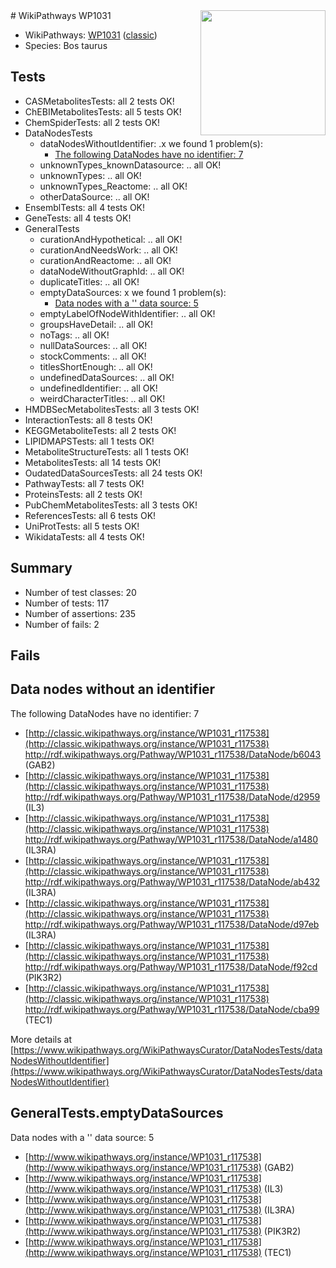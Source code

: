 <img style="float: right; width: 200px" src="https://upload.wikimedia.org/wikipedia/commons/thumb/8/83/Wplogo_with_text_500.png/640px-Wplogo_with_text_500.png" />
# WikiPathways WP1031

* WikiPathways: [WP1031](https://wikipathways.org/pathways/WP1031) ([classic](https://classic.wikipathways.org/instance/WP1031))
* Species: Bos taurus
## Tests
* CASMetabolitesTests: all 2 tests OK!
* ChEBIMetabolitesTests: all 5 tests OK!
* ChemSpiderTests: all 2 tests OK!
* DataNodesTests
    * dataNodesWithoutIdentifier: .x we found 1 problem(s):
        * [The following DataNodes have no identifier: 7](#d2d32fa6)
    * unknownTypes_knownDatasource: .. all OK!
    * unknownTypes: .. all OK!
    * unknownTypes_Reactome: .. all OK!
    * otherDataSource: .. all OK!
* EnsemblTests: all 4 tests OK!
* GeneTests: all 4 tests OK!
* GeneralTests
    * curationAndHypothetical: .. all OK!
    * curationAndNeedsWork: .. all OK!
    * curationAndReactome: .. all OK!
    * dataNodeWithoutGraphId: .. all OK!
    * duplicateTitles: .. all OK!
    * emptyDataSources: x we found 1 problem(s):
        * [Data nodes with a '' data source: 5](#3d121fd0)
    * emptyLabelOfNodeWithIdentifier: .. all OK!
    * groupsHaveDetail: .. all OK!
    * noTags: .. all OK!
    * nullDataSources: .. all OK!
    * stockComments: .. all OK!
    * titlesShortEnough: .. all OK!
    * undefinedDataSources: .. all OK!
    * undefinedIdentifier: .. all OK!
    * weirdCharacterTitles: .. all OK!
* HMDBSecMetabolitesTests: all 3 tests OK!
* InteractionTests: all 8 tests OK!
* KEGGMetaboliteTests: all 2 tests OK!
* LIPIDMAPSTests: all 1 tests OK!
* MetaboliteStructureTests: all 1 tests OK!
* MetabolitesTests: all 14 tests OK!
* OudatedDataSourcesTests: all 24 tests OK!
* PathwayTests: all 7 tests OK!
* ProteinsTests: all 2 tests OK!
* PubChemMetabolitesTests: all 3 tests OK!
* ReferencesTests: all 6 tests OK!
* UniProtTests: all 5 tests OK!
* WikidataTests: all 4 tests OK!


## Summary

* Number of test classes: 20
* Number of tests: 117
* Number of assertions: 235
* Number of fails: 2

## Fails

<a name="d2d32fa6" />

## Data nodes without an identifier

The following DataNodes have no identifier: 7

* [http://classic.wikipathways.org/instance/WP1031_r117538](http://classic.wikipathways.org/instance/WP1031_r117538) http://rdf.wikipathways.org/Pathway/WP1031_r117538/DataNode/b6043 (GAB2)
* [http://classic.wikipathways.org/instance/WP1031_r117538](http://classic.wikipathways.org/instance/WP1031_r117538) http://rdf.wikipathways.org/Pathway/WP1031_r117538/DataNode/d2959 (IL3)
* [http://classic.wikipathways.org/instance/WP1031_r117538](http://classic.wikipathways.org/instance/WP1031_r117538) http://rdf.wikipathways.org/Pathway/WP1031_r117538/DataNode/a1480 (IL3RA)
* [http://classic.wikipathways.org/instance/WP1031_r117538](http://classic.wikipathways.org/instance/WP1031_r117538) http://rdf.wikipathways.org/Pathway/WP1031_r117538/DataNode/ab432 (IL3RA)
* [http://classic.wikipathways.org/instance/WP1031_r117538](http://classic.wikipathways.org/instance/WP1031_r117538) http://rdf.wikipathways.org/Pathway/WP1031_r117538/DataNode/d97eb (IL3RA)
* [http://classic.wikipathways.org/instance/WP1031_r117538](http://classic.wikipathways.org/instance/WP1031_r117538) http://rdf.wikipathways.org/Pathway/WP1031_r117538/DataNode/f92cd (PIK3R2)
* [http://classic.wikipathways.org/instance/WP1031_r117538](http://classic.wikipathways.org/instance/WP1031_r117538) http://rdf.wikipathways.org/Pathway/WP1031_r117538/DataNode/cba99 (TEC1)


More details at [https://www.wikipathways.org/WikiPathwaysCurator/DataNodesTests/dataNodesWithoutIdentifier](https://www.wikipathways.org/WikiPathwaysCurator/DataNodesTests/dataNodesWithoutIdentifier)

<a name="3d121fd0" />

## GeneralTests.emptyDataSources

Data nodes with a '' data source: 5

* [http://www.wikipathways.org/instance/WP1031_r117538](http://www.wikipathways.org/instance/WP1031_r117538) (GAB2)
* [http://www.wikipathways.org/instance/WP1031_r117538](http://www.wikipathways.org/instance/WP1031_r117538) (IL3)
* [http://www.wikipathways.org/instance/WP1031_r117538](http://www.wikipathways.org/instance/WP1031_r117538) (IL3RA)
* [http://www.wikipathways.org/instance/WP1031_r117538](http://www.wikipathways.org/instance/WP1031_r117538) (PIK3R2)
* [http://www.wikipathways.org/instance/WP1031_r117538](http://www.wikipathways.org/instance/WP1031_r117538) (TEC1)


